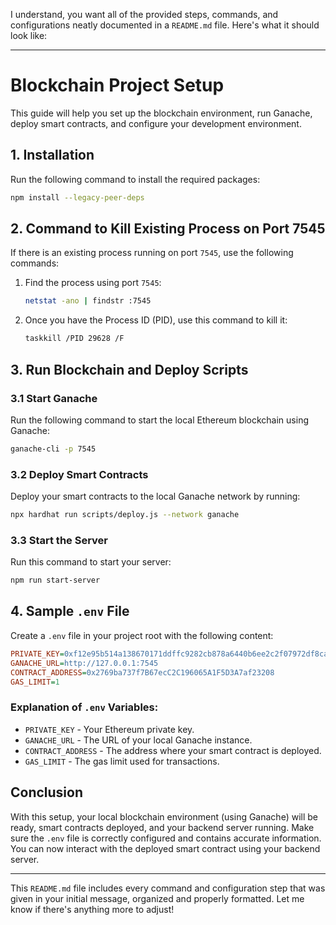 I understand, you want all of the provided steps, commands, and configurations neatly documented in a `README.md` file. Here's what it should look like:

---

# Blockchain Project Setup

This guide will help you set up the blockchain environment, run Ganache, deploy smart contracts, and configure your development environment.

## 1. Installation

Run the following command to install the required packages:

```bash
npm install --legacy-peer-deps
```

## 2. Command to Kill Existing Process on Port 7545

If there is an existing process running on port `7545`, use the following commands:

1. Find the process using port `7545`:
   ```bash
   netstat -ano | findstr :7545
   ```

2. Once you have the Process ID (PID), use this command to kill it:
   ```bash
   taskkill /PID 29628 /F
   ```

## 3. Run Blockchain and Deploy Scripts

### 3.1 Start Ganache

Run the following command to start the local Ethereum blockchain using Ganache:

```bash
ganache-cli -p 7545
```

### 3.2 Deploy Smart Contracts

Deploy your smart contracts to the local Ganache network by running:
```bash
npx hardhat run scripts/deploy.js --network ganache
```

### 3.3 Start the Server

Run this command to start your server:
```bash
npm run start-server
```

## 4. Sample `.env` File

Create a `.env` file in your project root with the following content:

```ini
PRIVATE_KEY=0xf12e95b514a138670171ddffc9282cb878a6440b6ee2c2f07972df8ca65f1aa2
GANACHE_URL=http://127.0.0.1:7545
CONTRACT_ADDRESS=0x2769ba737f7B67ecC2C196065A1F5D3A7af23208
GAS_LIMIT=1
```

### Explanation of `.env` Variables:
- `PRIVATE_KEY` - Your Ethereum private key.
- `GANACHE_URL` - The URL of your local Ganache instance.
- `CONTRACT_ADDRESS` - The address where your smart contract is deployed.
- `GAS_LIMIT` - The gas limit used for transactions.

## Conclusion

With this setup, your local blockchain environment (using Ganache) will be ready, smart contracts deployed, and your backend server running. Make sure the `.env` file is correctly configured and contains accurate information. You can now interact with the deployed smart contract using your backend server.

---

This `README.md` file includes every command and configuration step that was given in your initial message, organized and properly formatted. Let me know if there's anything more to adjust!
